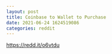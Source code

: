 ```yaml
--- 
layout: post 
title: Coinbase to Wallet to Purchase 
date: 2021-06-24 1624519086 
categories: reddit 
--- 
```

https://redd.it/o6vtdu